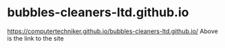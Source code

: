 # bubbles-cleaners-ltd.github.io
 https://computertechniker.github.io/bubbles-cleaners-ltd.github.io/
 Above is the link to the site
